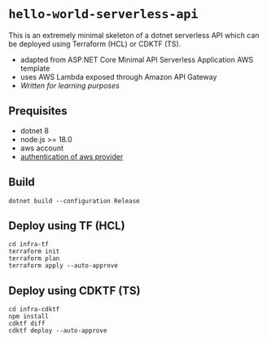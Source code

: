 # `hello-world-serverless-api`

This is an extremely minimal skeleton of a dotnet serverless API which can be deployed using Terraform (HCL) or CDKTF (TS).

- adapted from ASP.NET Core Minimal API Serverless Application AWS template
- uses AWS Lambda exposed through Amazon API Gateway
- _Written for learning purposes_

## Prequisites

- dotnet 8
- node.js >= 18.0
- aws account
- [authentication of aws provider](https://registry.terraform.io/providers/hashicorp/aws/latest/docs#authentication-and-configuration)

## Build

```
dotnet build --configuration Release
```

## Deploy using TF (HCL)

```
cd infra-tf
terraform init
terraform plan
terraform apply --auto-approve
```

## Deploy using CDKTF (TS)

```
cd infra-cdktf
npm install
cdktf diff
cdktf deploy --auto-approve

```
